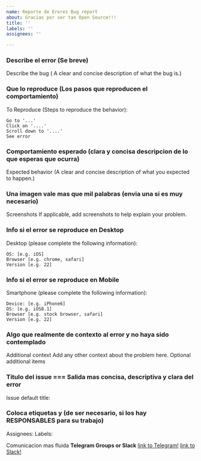 ```yaml
---
name: Reporte de Erores Bug report
about: Gracias por ser tan Open Source!!!
title: ''
labels: ''
assignees: ''

---
```


### Describe el error (Se breve)
Describe the bug ( A clear and concise description of what the bug is.)

### Que lo reproduce (Los pasos que reproducen el comportamiento)
To Reproduce (Steps to reproduce the behavior):

    Go to '...'
    Click on '....'
    Scroll down to '....'
    See error
### Comportamiento esperado (clara y concisa descripcion de lo que esperas que ocurra)
Expected behavior (A clear and concise description of what you expected to happen.)

### Una imagen vale mas que mil palabras (envia una si es muy necesario)
Screenshots
If applicable, add screenshots to help explain your problem.

### Info si el error se reproduce en Desktop
Desktop (please complete the following information):

    OS: [e.g. iOS]
    Browser [e.g. chrome, safari]
    Version [e.g. 22]
### Info si el error se reproduce en Mobile
Smartphone (please complete the following information):

    Device: [e.g. iPhone6]
    OS: [e.g. iOS8.1]
    Browser [e.g. stock browser, safari]
    Version [e.g. 22]
### Algo que realmente de contexto al error y no haya sido contemplado
Additional context
Add any other context about the problem here.
Optional additional items
### Titulo del issue === Salida mas concisa, descriptiva y clara del error
Issue default title:
### Coloca etiquetas y (de ser necesario, si los hay RESPONSABLES para su trabajo) 
Assignees:
Labels: 

Comunicacion mas fluida **Telegram Groups or Slack**
 [link to Telegram!](https://t.me/joinchat/O8TIUByKHkYnpRRsIYj8OA)
 [link to Slack!](https://join.slack.com/t/resourceldg/shared_invite/zt-fxvzg4dt-X_7mGIznpef9j7Zatyzarw)
